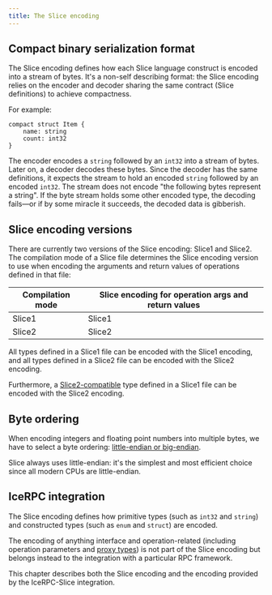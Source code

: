 ```yaml
---
title: The Slice encoding
---
```


## Compact binary serialization format

The Slice encoding defines how each Slice language construct is encoded into a stream of bytes. It's a non-self
describing format: the Slice encoding relies on the encoder and decoder sharing the same contract (Slice definitions) to
achieve compactness.

For example:

```slice
compact struct Item {
    name: string
    count: int32
}
```

The encoder encodes a `string` followed by an `int32` into a stream of bytes. Later on, a decoder decodes these bytes.
Since the decoder has the same definitions, it expects the stream to hold an encoded `string` followed by an
encoded `int32`. The stream does not encode "the following bytes represent a string". If the byte stream holds some
other encoded type, the decoding fails—or if by some miracle it succeeds, the decoded data is gibberish.

## Slice encoding versions

There are currently two versions of the Slice encoding: Slice1 and Slice2. The compilation mode of a Slice file
determines the Slice encoding version to use when encoding the arguments and return values of operations defined in that
file:

| Compilation mode | Slice encoding for operation args and return values |
|------------------|-----------------------------------------------------|
| Slice1           | Slice1                                              |
| Slice2           | Slice2                                              |

All types defined in a Slice1 file can be encoded with the Slice1 encoding, and all types defined in a Slice2 file can
be encoded with the Slice2 encoding.

Furthermore, a [Slice2-compatible][slice2-compatible] type defined in a Slice1 file can be encoded with the Slice2
encoding.

## Byte ordering

When encoding integers and floating point numbers into multiple bytes, we have to select a byte ordering:
[little-endian or big-endian](https://en.wikipedia.org/wiki/Endianness).

Slice always uses little-endian: it's the simplest and most efficient choice since all modern CPUs are little-endian.

[slice2-compatible]: ../language-guide/compilation-mode#using-slice1-and-slice2-together

## IceRPC integration

The Slice encoding defines how primitive types (such as `int32` and `string`) and constructed types (such as `enum` and
`struct`) are encoded.

The encoding of anything interface and operation-related (including operation parameters and [proxy types][proxy-types])
is not part of the Slice encoding but belongs instead to the integration with a particular RPC framework.

This chapter describes both the Slice encoding and the encoding provided by the IceRPC-Slice integration.

[proxy-types]: language-guide/proxy-types

